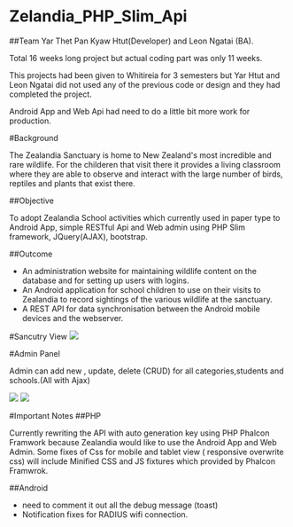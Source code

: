 # Zelandia_PHP_Slim_Api

##Team
Yar Thet Pan Kyaw Htut(Developer) and Leon Ngatai (BA).

Total 16 weeks long project but actual coding part was only 11 weeks.

This projects had been given to Whitireia for 3 semesters but Yar Htut and Leon Ngatai did not used any of the previous code or design and they had completed the project.

Android App and Web Api had need to do a little bit more work for production.

#Background


The Zealandia Sanctuary is home to New Zealand's most incredible and rare wildlife. For the childeren that visit there it provides a living classroom where they are able to observe and interact with the large number of birds, reptiles and plants that exist there.

##Objective

To adopt Zealandia School activities which currently used in paper type to Android App, simple RESTful Api and Web admin using PHP Slim framework, JQuery(AJAX), bootstrap.

##Outcome
-  An administration website for maintaining wildlife content on the database and for setting up users with logins.​
-  An Android application for school children to use on their visits to Zealandia to record sightings of the various wildlife at the sanctuary.​
-   A REST API for data synchronisation between the Android mobile devices and the webserver.




#Sancutry View 
<img src="http://imgur.com/IIZ8XSn.png">

#Admin Panel

Admin can add new , update, delete (CRUD) for all categories,students and schools.(All with Ajax)

<img src="http://i.imgur.com/yGBPSAx.png">

<img src="http://i.imgur.com/qRQ3z3P.png">


#Important Notes
##PHP

Currently rewriting the API with auto generation key using PHP Phalcon Framwork because Zealandia would like to use the Android App and Web Admin.
Some fixes of Css for mobile and tablet view ( responsive overwrite css)
will include Minified CSS and JS fixtures which provided by Phalcon Framwrok.


##Android

-   need to comment it out all the debug message (toast)
-   Notification fixes for RADIUS wifi connection.
